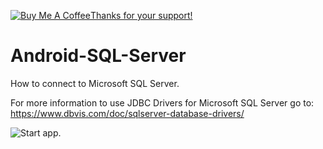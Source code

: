 
<a href="https://www.buymeacoffee.com/jorgesys" target="_blank"><img src="https://www.buymeacoffee.com/assets/img/custom_images/orange_img.png" alt="Buy Me A Coffee" style="height: auto !important;width: auto !important;" >Thanks for your support!</a>
# Android-SQL-Server
How to connect to Microsoft SQL Server.

 For more information to use JDBC Drivers for Microsoft SQL Server go to:
    https://www.dbvis.com/doc/sqlserver-database-drivers/


![Start app.](https://i.stack.imgur.com/lT6Y9.png)

